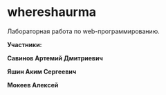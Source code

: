 # whereshaurma
<p>Лабораторная работа по web-программированию. </p>
<p><b>Участники:</b></p>
<p><b>Савинов Артемий Дмитриевич </b></p>
<p><b>Яшин Аким Сергеевич</b></p>
<p><b>Мокеев Алексей</b></p>
